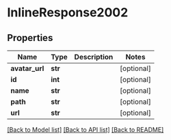 # InlineResponse2002

## Properties
Name | Type | Description | Notes
------------ | ------------- | ------------- | -------------
**avatar_url** | **str** |  | [optional] 
**id** | **int** |  | [optional] 
**name** | **str** |  | [optional] 
**path** | **str** |  | [optional] 
**url** | **str** |  | [optional] 

[[Back to Model list]](../README.md#documentation-for-models) [[Back to API list]](../README.md#documentation-for-api-endpoints) [[Back to README]](../README.md)

